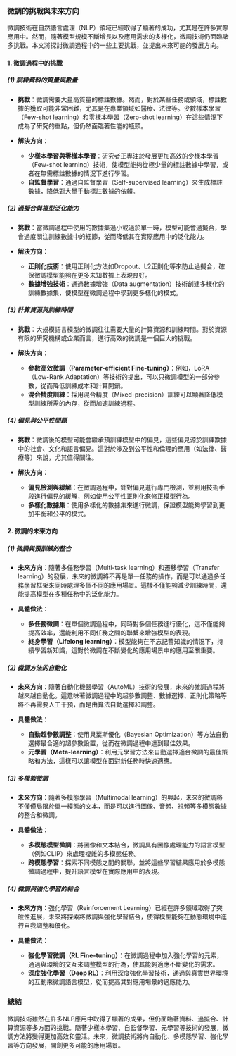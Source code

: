 ### **微調的挑戰與未來方向**

微調技術在自然語言處理（NLP）領域已經取得了顯著的成功，尤其是在許多實際應用中。然而，隨著模型規模不斷增長以及應用需求的多樣化，微調技術仍面臨諸多挑戰。本文將探討微調過程中的一些主要挑戰，並提出未來可能的發展方向。

#### **1. 微調過程中的挑戰**

##### **(1) 訓練資料的質量與數量**
- **挑戰**：微調需要大量高質量的標註數據。然而，對於某些任務或領域，標註數據的獲取可能非常困難，尤其是在專業領域如醫療、法律等。少數樣本學習（Few-shot learning）和零樣本學習（Zero-shot learning）在這些情況下成為了研究的重點，但仍然面臨著性能的瓶頸。
  
- **解決方向**：
  - **少樣本學習與零樣本學習**：研究者正專注於發展更加高效的少樣本學習（Few-shot learning）技術，使模型能夠從極少量的標註數據中學習，或者在無需標註數據的情況下進行學習。
  - **自監督學習**：通過自監督學習（Self-supervised learning）來生成標註數據，降低對大量手動標註數據的依賴。

##### **(2) 過擬合與模型泛化能力**
- **挑戰**：當微調過程中使用的數據集過小或過於單一時，模型可能會過擬合，學會過度關注訓練數據中的細節，從而降低其在實際應用中的泛化能力。
  
- **解決方向**：
  - **正則化技術**：使用正則化方法如Dropout、L2正則化等來防止過擬合，確保微調模型能夠在更多未知數據上表現良好。
  - **數據增強技術**：通過數據增強（Data augmentation）技術創建多樣化的訓練數據集，使模型在微調過程中學到更多樣化的模式。
  
##### **(3) 計算資源與訓練時間**
- **挑戰**：大規模語言模型的微調往往需要大量的計算資源和訓練時間。對於資源有限的研究機構或企業而言，進行高效的微調是一個巨大的挑戰。
  
- **解決方向**：
  - **參數高效微調（Parameter-efficient Fine-tuning）**：例如，LoRA（Low-Rank Adaptation）等技術的提出，可以只微調模型的一部分參數，從而降低訓練成本和計算開銷。
  - **混合精度訓練**：採用混合精度（Mixed-precision）訓練可以顯著降低模型訓練所需的內存，從而加速訓練過程。

##### **(4) 偏見與公平性問題**
- **挑戰**：微調後的模型可能會繼承預訓練模型中的偏見，這些偏見源於訓練數據中的社會、文化和語言偏見。這對於涉及到公平性和倫理的應用（如法律、醫療等）來說，尤其值得關注。
  
- **解決方向**：
  - **偏見檢測與緩解**：在微調過程中，針對偏見進行專門檢測，並利用技術手段進行偏見的緩解，例如使用公平性正則化來修正模型行為。
  - **多樣化數據集**：使用多樣化的數據集來進行微調，保證模型能夠學習到更加平衡和公平的模式。

#### **2. 微調的未來方向**

##### **(1) 微調與預訓練的整合**
- **未來方向**：隨著多任務學習（Multi-task learning）和遷移學習（Transfer learning）的發展，未來的微調將不再是單一任務的操作，而是可以通過多任務學習框架來同時處理多個不同的應用場景。這樣不僅能夠減少訓練時間，還能提高模型在多種任務中的泛化能力。
  
- **具體做法**：
  - **多任務微調**：在單個微調過程中，同時對多個任務進行優化，這不僅能夠提高效率，還能利用不同任務之間的聯繫來增強模型的表現。
  - **終身學習（Lifelong learning）**：模型能夠在不忘記舊知識的情況下，持續學習新知識，這對於微調在不斷變化的應用場景中的應用至關重要。

##### **(2) 微調方法的自動化**
- **未來方向**：隨著自動化機器學習（AutoML）技術的發展，未來的微調過程將越來越自動化。這意味著微調過程中的超參數調整、數據選擇、正則化策略等將不再需要人工干預，而是由算法自動選擇和調整。
  
- **具體做法**：
  - **自動超參數調整**：使用貝葉斯優化（Bayesian Optimization）等方法自動選擇最合適的超參數設置，從而在微調過程中達到最佳效果。
  - **元學習（Meta-learning）**：利用元學習方法來自動選擇適合微調的最佳策略和方法，這樣可以讓模型在面對新任務時快速適應。

##### **(3) 多模態微調**
- **未來方向**：隨著多模態學習（Multimodal learning）的興起，未來的微調將不僅僅局限於單一模態的文本，而是可以進行圖像、音頻、視頻等多模態數據的整合和微調。
  
- **具體做法**：
  - **多模態模型微調**：將圖像和文本結合，微調具有圖像處理能力的語言模型（例如CLIP）來處理複雜的多模態任務。
  - **跨模態學習**：探索不同模態之間的關聯，並將這些學習結果應用於多模態微調過程中，提升語言模型在實際應用中的表現。

##### **(4) 微調與強化學習的結合**
- **未來方向**：強化學習（Reinforcement Learning）已經在許多領域取得了突破性進展，未來將探索將微調與強化學習結合，使得模型能夠在動態環境中進行自我調整和優化。
  
- **具體做法**：
  - **強化學習微調（RL Fine-tuning）**：在微調過程中加入強化學習的元素，通過與環境的交互來調整模型的行為，使其能夠適應不斷變化的需求。
  - **深度強化學習（Deep RL）**：利用深度強化學習技術，通過與真實世界環境的互動來微調語言模型，從而提高其對應用場景的適應能力。

### **總結**
微調技術雖然在許多NLP應用中取得了顯著的成果，但仍面臨著資料、過擬合、計算資源等多方面的挑戰。隨著少樣本學習、自監督學習、元學習等技術的發展，微調方法將變得更加高效和靈活。未來，微調技術將向自動化、多模態學習、強化學習等方向發展，開創更多可能的應用場景。